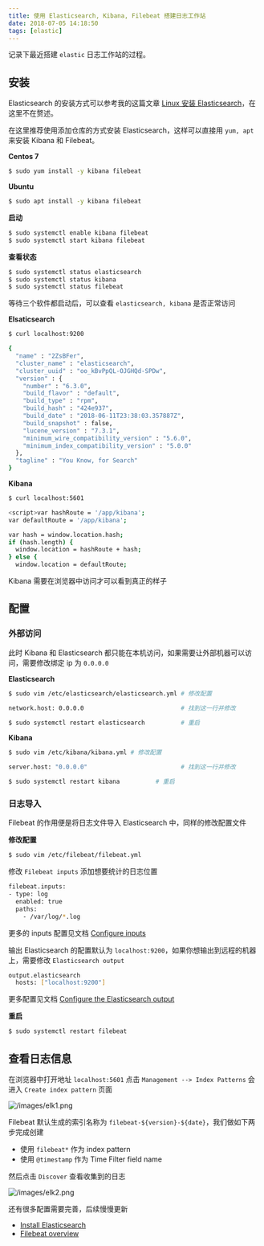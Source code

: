```yaml
---
title: 使用 Elasticsearch, Kibana, Filebeat 搭建日志工作站
date: 2018-07-05 14:18:50
tags: [elastic]
---
```


记录下最近搭建 `elastic` 日志工作站的过程。
<!-- more --><!-- toc -->

## 安装

Elasticsearch 的安装方式可以参考我的这篇文章 [Linux 安装 Elasticsearch](/2018/07/04/linux-install-es/)，在这里不在赘述。

在这里推荐使用添加仓库的方式安装 Elasticsearch，这样可以直接用 `yum, apt` 来安装  Kibana 和 Filebeat。

**Centos 7**

```bash
$ sudo yum install -y kibana filebeat
```

**Ubuntu**

```bash
$ sudo apt install -y kibana filebeat
```

**启动**

```bash
$ sudo systemctl enable kibana filebeat
$ sudo systemctl start kibana filebeat
```

**查看状态**

```bash
$ sudo systemctl status elasticsearch
$ sudo systemctl status kibana
$ sudo systemctl status filebeat
```

等待三个软件都启动后，可以查看 `elasticsearch, kibana` 是否正常访问

**Elsaticsearch**

```bash
$ curl localhost:9200

{
  "name" : "2ZsBFer",
  "cluster_name" : "elasticsearch",
  "cluster_uuid" : "oo_kBvPpQL-OJGHQd-SPDw",
  "version" : {
    "number" : "6.3.0",
    "build_flavor" : "default",
    "build_type" : "rpm",
    "build_hash" : "424e937",
    "build_date" : "2018-06-11T23:38:03.357887Z",
    "build_snapshot" : false,
    "lucene_version" : "7.3.1",
    "minimum_wire_compatibility_version" : "5.6.0",
    "minimum_index_compatibility_version" : "5.0.0"
  },
  "tagline" : "You Know, for Search"
}
```

**Kibana**

```bash
$ curl localhost:5601

<script>var hashRoute = '/app/kibana';
var defaultRoute = '/app/kibana';

var hash = window.location.hash;
if (hash.length) {
  window.location = hashRoute + hash;
} else {
  window.location = defaultRoute;
```

Kibana 需要在浏览器中访问才可以看到真正的样子

## 配置

### 外部访问

此时 Kibana 和 Elasticsearch 都只能在本机访问，如果需要让外部机器可以访问，需要修改绑定 ip 为 `0.0.0.0`

**Elasticsearch**

```bash
$ sudo vim /etc/elasticsearch/elasticsearch.yml # 修改配置

network.host: 0.0.0.0                           # 找到这一行并修改

$ sudo systemctl restart elasticsearch          # 重启
```

**Kibana**

```bash
$ sudo vim /etc/kibana/kibana.yml # 修改配置

server.host: "0.0.0.0"                          # 找到这一行并修改

$ sudo systemctl restart kibana          # 重启
```

### 日志导入

Filebeat 的作用便是将日志文件导入 Elasticsearch 中，同样的修改配置文件

**修改配置**

```bash
$ sudo vim /etc/filebeat/filebeat.yml
```

修改 `Filebeat inputs` 添加想要统计的日志位置

```bash
filebeat.inputs:
- type: log
  enabled: true
  paths:
    - /var/log/*.log
```

更多的 inputs 配置见文档 [Configure inputs](https://www.elastic.co/guide/en/beats/filebeat/6.3/configuration-filebeat-options.html)

输出 Elasticsearch 的配置默认为 `localhost:9200`，如果你想输出到远程的机器上，需要修改 `Elasticsearch output`

```bash
output.elasticsearch
  hosts: ["localhost:9200"]
```

更多配置见文档 [Configure the Elasticsearch output](https://www.elastic.co/guide/en/beats/filebeat/6.3/elasticsearch-output.html)

**重启**

```bash
$ sudo systemctl restart filebeat
```


## 查看日志信息

在浏览器中打开地址 `localhost:5601` 点击 `Management --> Index Patterns` 会进入 `Create index pattern` 页面

![/images/elk1.png](/images/elk1.png)

Filebeat 默认生成的索引名称为 `filebeat-${version}-${date}`，我们做如下两步完成创建
- 使用 `filebeat*` 作为 index pattern
- 使用 `@timestamp` 作为 Time Filter field name

然后点击 `Discover` 查看收集到的日志

![/images/elk2.png](/images/elk2.png)

还有很多配置需要完善，后续慢慢更新



- [Install Elasticsearch](https://www.elastic.co/guide/en/elasticsearch/reference/6.x/install-elasticsearch.html)
- [Filebeat overview](https://www.elastic.co/guide/en/beats/filebeat/6.3/filebeat-overview.html)
